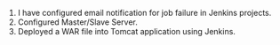 1. I have configured email notification for job failure in Jenkins projects.
2. Configured Master/Slave Server.
3. Deployed a WAR file into Tomcat application using Jenkins.
